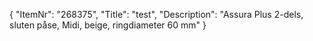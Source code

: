 {
  "ItemNr": "268375",
  "Title": "test",
  "Description": "Assura Plus 2-dels, sluten påse, Midi, beige, ringdiameter 60 mm"
}